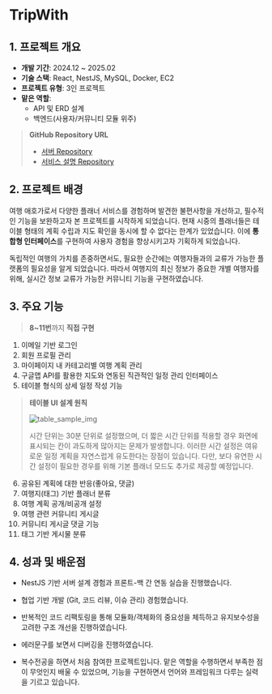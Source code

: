 # TripWith

## 1. 프로젝트 개요

-   **개발 기간**: 2024.12 ~ 2025.02
-   **기술 스택**: React, NestJS, MySQL, Docker, EC2
-   **프로젝트 유형**: 3인 프로젝트
-   **맡은 역할**:
    -   API 및 ERD 설계
    -   백엔드(사용자/커뮤니티 모듈 위주)

> **GitHub Repository URL**
>
> -   [서버 Repository](https://github.com/tripwith-dev/rest-nestjs)
> -   [서비스 설명 Repository](https://github.com/tripwith-dev/tripwith)

## 2. 프로젝트 배경

여행 애호가로서 다양한 플래너 서비스를 경험하며 발견한 불편사항을 개선하고, 필수적인 기능을 보완하고자 본 프로젝트를 시작하게 되었습니다. 현재 시중의 플래너들은 테이블 형태의 계획 수립과 지도 확인을 동시에 할 수 없다는 한계가 있었습니다. 이에 **통합형 인터페이스**를 구현하여 사용자 경험을 향상시키고자 기획하게 되었습니다.

독립적인 여행의 가치를 존중하면서도, 필요한 순간에는 여행자들과의 교류가 가능한 플랫폼의 필요성을 알게 되었습니다. 따라서 여행지의 최신 정보가 중요한 개별 여행자를 위해, 실시간 정보 교류가 가능한 커뮤니티 기능을 구현하였습니다.

## 3. 주요 기능

> **8~11번**까지 **직접 구현**

1. 이메일 기반 로그인
2. 회원 프로필 관리
3. 마이페이지 내 카테고리별 여행 계획 관리
4. 구글맵 API를 활용한 지도와 연동된 직관적인 일정 관리 인터페이스
5. 테이블 형식의 상세 일정 작성 기능

> **테이블 UI 설계 원칙**
>
> ![table_sample_img](https://github.com/tripwith-dev/tripwith/blob/main/imgs/sample_table_img.png?raw=true)
>
> 시간 단위는 30분 단위로 설정했으며, 더 짧은 시간 단위를 적용할 경우 화면에 표시되는 칸이 과도하게 많아지는 문제가 발생합니다. 이러한 시간 설정은 여유로운 일정 계획을 자연스럽게 유도한다는 장점이 있습니다. 다만, 보다 유연한 시간 설정이 필요한 경우를 위해 기본 플래너 모드도 추가로 제공할 예정입니다.

6. 공유된 계획에 대한 반응(좋아요, 댓글)
7. 여행지(태그) 기반 플래너 분류
8. 여행 계획 공개/비공개 설정
9. 여행 관련 커뮤니티 게시글
10. 커뮤니티 게시글 댓글 기능
11. 태그 기반 게시물 분류

## 4. 성과 및 배운점

-   NestJS 기반 서버 설계 경험과 프론트-백 간 연동 실습을 진행했습니다.
-   협업 기반 개발 (Git, 코드 리뷰, 이슈 관리) 경험했습니다.
-   반복적인 코드 리팩토링을 통해 모듈화/객체화의 중요성을 체득하고 유지보수성을 고려한 구조 개선을 진행하였습니다.
-   에러문구를 보면서 디버깅을 진행하였습니다.

-   복수전공을 하면서 처음 참여한 프로젝트입니다. 맡은 역할을 수행하면서 부족한 점이 무엇인지 배울 수 있었으며, 기능을 구현하면서 언어와 프레임워크 다루는 실력을 기르고 있습니다.
